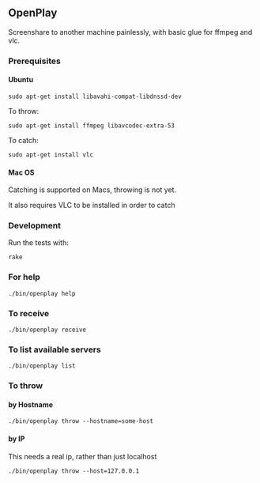## OpenPlay
Screenshare to another machine painlessly, with basic glue for ffmpeg and vlc.

### Prerequisites
#### Ubuntu
    sudo apt-get install libavahi-compat-libdnssd-dev

To throw:

    sudo apt-get install ffmpeg libavcodec-extra-53

To catch:

    sudo apt-get install vlc

#### Mac OS
Catching is supported on Macs, throwing is not yet.

It also requires VLC to be installed in order to catch

### Development
Run the tests with:

    rake

### For help
    ./bin/openplay help

### To receive
    ./bin/openplay receive

### To list available servers
    ./bin/openplay list

### To throw
#### by Hostname
    ./bin/openplay throw --hostname=some-host

#### by IP
This needs a real ip, rather than just localhost

    ./bin/openplay throw --host=127.0.0.1
